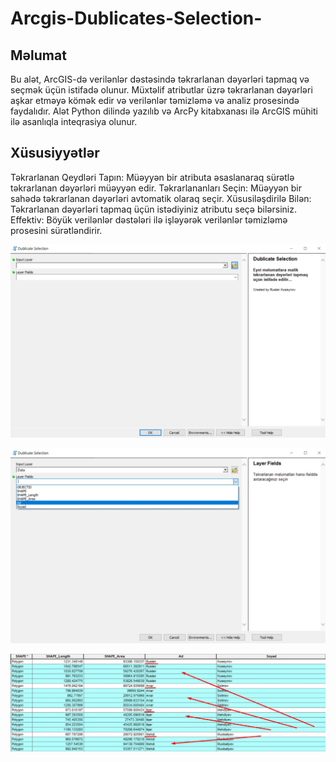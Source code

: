 # Arcgis-Dublicates-Selection-

## Məlumat

Bu alət, ArcGIS-də verilənlər dəstəsində təkrarlanan dəyərləri tapmaq və seçmək üçün istifadə olunur. Müxtəlif atributlar üzrə təkrarlanan dəyərləri aşkar etməyə kömək edir və verilənlər təmizləmə və analiz prosesində faydalıdır. Alət Python dilində yazılıb və ArcPy kitabxanası ilə ArcGIS mühiti ilə asanlıqla inteqrasiya olunur.


## Xüsusiyyətlər

Təkrarlanan Qeydləri Tapın: Müəyyən bir atributa əsaslanaraq sürətlə təkrarlanan dəyərləri müəyyən edir.
Təkrarlananları Seçin: Müəyyən bir sahədə təkrarlanan dəyərləri avtomatik olaraq seçir.
Xüsusiləşdirilə Bilən: Təkrarlanan dəyərləri tapmaq üçün istədiyiniz atributu seçə bilərsiniz.
Effektiv: Böyük verilənlər dəstələri ilə işləyərək verilənlər təmizləmə prosesini sürətləndirir.



![Duplicate Selection Tool Example](images/Screenshot_2.jpg)


![Duplicate Selection Tool Example](images/Screenshot_3.jpg)



![Duplicate Selection Tool Example](images/Screenshot_1.jpg)
